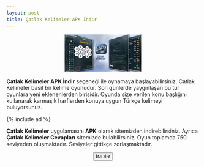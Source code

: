 ```yaml
---
layout: post
title: Çatlak Kelimeler APK İndir
---
```


<center><img src="/images/catlak.png" alt="Çatlak Kelimeler" width="200px"/>
</center>
<p><strong>Çatlak Kelimeler APK İndir</strong> seçeneği ile oynamaya başlayabilirsiniz. Çatlak Kelimeler basit bir kelime oyunudur. Son günlerde yaygınlaşan bu tür oyunlara yeni eklenenlerden birisidir. Oyunda size verilen konu başlığını kullanarak karmaşık harflerden konuya uygun Türkçe kelimeyi buluyorsunuz.</p>

{% include ad %}

<p><strong>Çatlak Kelimeler</strong> uygulamasını <strong>APK</strong> olarak sitemizden indirebilirsiniz. Ayrıca <strong>Çatlak Kelimeler Cevapları</strong> sitemizde bulabilirsiniz. Oyun toplamda 750 seviyeden oluşmaktadır. Seviyeler gittikçe zorlaşmaktadır.</p>

<center>
<a href="/catlak.apk" target="_blank"><button class="button3">İNDİR</button></a>
</center>
